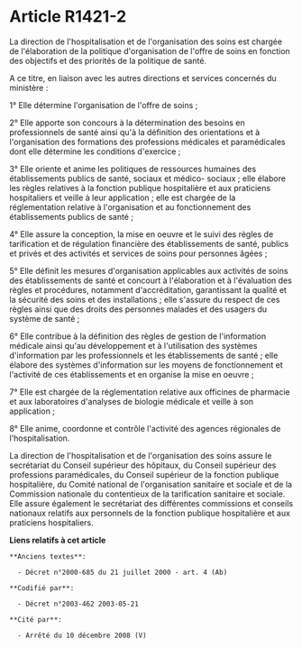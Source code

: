 # Article R1421-2

La direction de l'hospitalisation et de l'organisation des soins est chargée de l'élaboration de la politique d'organisation
de l'offre de soins en fonction des objectifs et des priorités de la politique de santé.

A ce titre, en liaison avec les autres directions et services concernés du ministère :

1° Elle détermine l'organisation de l'offre de soins ;

2° Elle apporte son concours à la détermination des besoins en professionnels de santé ainsi qu'à la définition des
orientations et à l'organisation des formations des professions médicales et paramédicales dont elle détermine les conditions
d'exercice ;

3° Elle oriente et anime les politiques de ressources humaines des établissements publics de santé, sociaux et médico-
sociaux ; elle élabore les règles relatives à la fonction publique hospitalière et aux praticiens hospitaliers et veille à
leur application ; elle est chargée de la réglementation relative à l'organisation et au fonctionnement des établissements
publics de santé ;

4° Elle assure la conception, la mise en oeuvre et le suivi des règles de tarification et de régulation financière des
établissements de santé, publics et privés et des activités et services de soins pour personnes âgées ;

5° Elle définit les mesures d'organisation applicables aux activités de soins des établissements de santé et concourt à
l'élaboration et à l'évaluation des règles et procédures, notamment d'accréditation, garantissant la qualité et la sécurité
des soins et des installations ; elle s'assure du respect de ces règles ainsi que des droits des personnes malades et des
usagers du système de santé ;

6° Elle contribue à la définition des règles de gestion de l'information médicale ainsi qu'au développement et à
l'utilisation des systèmes d'information par les professionnels et les établissements de santé ; elle élabore des systèmes
d'information sur les moyens de fonctionnement et l'activité de ces établissements et en organise la mise en oeuvre ;

7° Elle est chargée de la réglementation relative aux officines de pharmacie et aux laboratoires d'analyses de biologie
médicale et veille à son application ;

8° Elle anime, coordonne et contrôle l'activité des agences régionales de l'hospitalisation.

La direction de l'hospitalisation et de l'organisation des soins assure le secrétariat du Conseil supérieur des hôpitaux, du
Conseil supérieur des professions paramédicales, du Conseil supérieur de la fonction publique hospitalière, du Comité
national de l'organisation sanitaire et sociale et de la Commission nationale du contentieux de la tarification sanitaire et
sociale. Elle assure également le secrétariat des différentes commissions et conseils nationaux relatifs aux personnels de la
fonction publique hospitalière et aux praticiens hospitaliers.

**Liens relatifs à cet article**

	**Anciens textes**:

	  - Décret n°2000-685 du 21 juillet 2000 - art. 4 (Ab)

	**Codifié par**:

	  - Décret n°2003-462 2003-05-21

	**Cité par**:

	  - Arrêté du 10 décembre 2008 (V)
